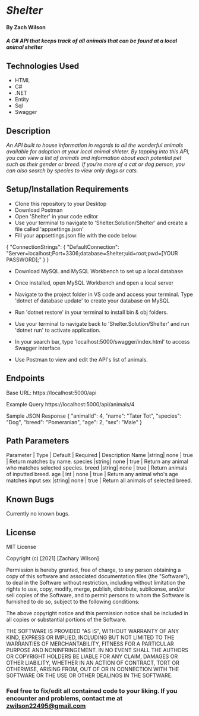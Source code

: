 # _Shelter_

#### By **Zach Wilson**

#### _A C# API that keeps track of all animals that can be found at a local animal shelter_

## Technologies Used

* HTML
* C#
* .NET
* Entity
* Sql
* Swagger

## Description

_An API built to house information in regards to all the wonderful animals available for adoption at your local animal shleter. By tapping into this API, you can view a list of animals and information about each potential pet such as their gender or breed. If you're more of a cat or dog person, you can also search by species to view only dogs or cats._

## Setup/Installation Requirements

* Clone this repository to your Desktop
* Download Postman
* Open 'Shelter' in your code editor
* Use your terminal to navigate to 'Shelter.Solution/Shelter' and create a file called 'appsettings.json'
* Fill your appsettings.json file with the code below:

{
"ConnectionStrings": {
"DefaultConnection": "Server=localhost;Port=3306;database=Shelter;uid=root;pwd=[YOUR PASSWORD];"
}
}

* Download MySQL and MySQL Workbench to set up a local database
* Once installed, open MySQL Workbench and open a local server

* Navigate to the project folder in VS code and access your terminal. Type 'dotnet ef database update' to create your database on MySQL

* Run 'dotnet restore' in your terminal to install bin & obj folders.

* Use your terminal to navigate back to 'Shelter.Solution/Shelter' and run 'dotnet run' to activate application.
* In your search bar, type 'localhost:5000/swagger/index.html' to access Swagger interface
* Use Postman to view and edit the API's list of animals.

## Endpoints

Base URL: https://localhost:5000/api

Example Query
https://localhost:5000/api/animals/4

Sample JSON Response
{
    "animalId": 4,
    "name": "Tater Tot",
    "species": "Dog",
    "breed": "Pomeranian",
    "age": 2,
    "sex": "Male"
}

## Path Parameters

Parameter	| Type | Default | Required |	Description
  Name	  |string|	none   |	 true   |	Return matches by name.
  species	|string|	none	 |   true	  | Return any animal who matches selected species.
  breed	  |string|	none	 |   true	  | Return animals of inputted breed.
  age     | int  |  none   |   true   | Return any animal who's age matches input
  sex	    |string|	none	 |   true	  | Return all animals of selected breed.

## Known Bugs

Currently no known bugs.

## License

MIT License

Copyright (c) [2021] [Zachary Wilson]

Permission is hereby granted, free of charge, to any person obtaining a copy
of this software and associated documentation files (the "Software"), to deal
in the Software without restriction, including without limitation the rights
to use, copy, modify, merge, publish, distribute, sublicense, and/or sell
copies of the Software, and to permit persons to whom the Software is
furnished to do so, subject to the following conditions:

The above copyright notice and this permission notice shall be included in all
copies or substantial portions of the Software.

THE SOFTWARE IS PROVIDED "AS IS", WITHOUT WARRANTY OF ANY KIND, EXPRESS OR
IMPLIED, INCLUDING BUT NOT LIMITED TO THE WARRANTIES OF MERCHANTABILITY,
FITNESS FOR A PARTICULAR PURPOSE AND NONINFRINGEMENT. IN NO EVENT SHALL THE
AUTHORS OR COPYRIGHT HOLDERS BE LIABLE FOR ANY CLAIM, DAMAGES OR OTHER
LIABILITY, WHETHER IN AN ACTION OF CONTRACT, TORT OR OTHERWISE, ARISING FROM,
OUT OF OR IN CONNECTION WITH THE SOFTWARE OR THE USE OR OTHER DEALINGS IN THE
SOFTWARE.

### Feel free to fix/edit all contained code to your liking. If you encounter and problems, contact me at zwilson22495@gmail.com